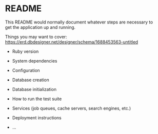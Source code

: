 # README

This README would normally document whatever steps are necessary to get the
application up and running.

Things you may want to cover:
https://erd.dbdesigner.net/designer/schema/1688453563-untitled 
* Ruby version

* System dependencies

* Configuration

* Database creation

* Database initialization

* How to run the test suite

* Services (job queues, cache servers, search engines, etc.)

* Deployment instructions

* ...
